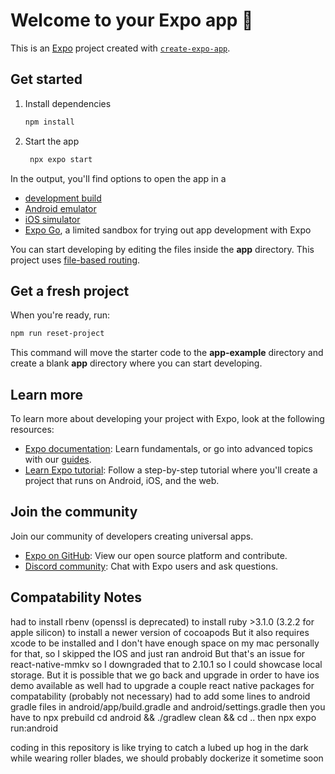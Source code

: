 # Welcome to your Expo app 👋

This is an [Expo](https://expo.dev) project created with [`create-expo-app`](https://www.npmjs.com/package/create-expo-app).

## Get started

1. Install dependencies

   ```bash
   npm install
   ```

2. Start the app

   ```bash
    npx expo start
   ```

In the output, you'll find options to open the app in a

- [development build](https://docs.expo.dev/develop/development-builds/introduction/)
- [Android emulator](https://docs.expo.dev/workflow/android-studio-emulator/)
- [iOS simulator](https://docs.expo.dev/workflow/ios-simulator/)
- [Expo Go](https://expo.dev/go), a limited sandbox for trying out app development with Expo

You can start developing by editing the files inside the **app** directory. This project uses [file-based routing](https://docs.expo.dev/router/introduction).

## Get a fresh project

When you're ready, run:

```bash
npm run reset-project
```

This command will move the starter code to the **app-example** directory and create a blank **app** directory where you can start developing.

## Learn more

To learn more about developing your project with Expo, look at the following resources:

- [Expo documentation](https://docs.expo.dev/): Learn fundamentals, or go into advanced topics with our [guides](https://docs.expo.dev/guides).
- [Learn Expo tutorial](https://docs.expo.dev/tutorial/introduction/): Follow a step-by-step tutorial where you'll create a project that runs on Android, iOS, and the web.

## Join the community

Join our community of developers creating universal apps.

- [Expo on GitHub](https://github.com/expo/expo): View our open source platform and contribute.
- [Discord community](https://chat.expo.dev): Chat with Expo users and ask questions.


## Compatability Notes
had to install rbenv (openssl is deprecated) to install ruby >3.1.0 (3.2.2 for apple silicon) to install a newer version of cocoapods
But it also requires xcode to be installed and I don't have enough space on my mac personally for that, so I skipped the IOS and just ran android
But that's an issue for react-native-mmkv so I downgraded that to 2.10.1 so I could showcase local storage. But it is possible that we go back and upgrade in order to have ios demo available as well
had to upgrade a couple react native packages for compatability (probably not necessary)
had to add some lines to android gradle files in android/app/build.gradle and android/settings.gradle
then you have to npx prebuild cd 
android && ./gradlew clean && cd ..
then npx expo run:android

coding in this repository is like trying to catch a lubed up hog in the dark while wearing roller blades, we should probably dockerize it sometime soon